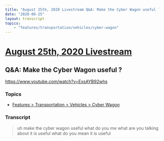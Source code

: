 ```yaml
---
title: "August 25th, 2020 Livestream Q&A: Make the Cyber Wagon useful ?"
date: "2020-08-25"
layout: transcript
topics:
    - "features/transportation/vehicles/cyber-wagon"
---
```

# [August 25th, 2020 Livestream](../2020-08-25.md)
## Q&A: Make the Cyber Wagon useful ?
https://www.youtube.com/watch?v=ExsAYB92whs

### Topics
* [Features > Transportation > Vehicles > Cyber Wagon](../topics/features/transportation/vehicles/cyber-wagon.md)

### Transcript

> uh make the cyber wagon useful what do you me what are you talking about it is useful what do you mean it is useful
